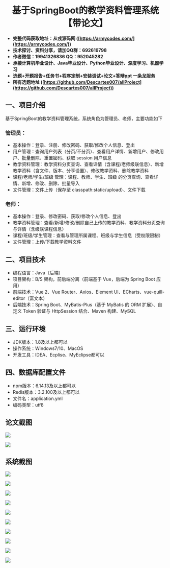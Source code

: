 ﻿<h1 align="center">基于SpringBoot的教学资料管理系统【带论文】</h1></p>

- <b>完整代码获取地址：从戎源码网 ([https://armycodes.com/](https://armycodes.com/))</b>
- <b>技术探讨、资料分享，请加QQ群：692619798</b>
- <b>作者微信：19941326836  QQ：952045282</b>
- <b>承接计算机毕业设计、Java毕业设计、Python毕业设计、深度学习、机器学习</b>
- <b>选题+开题报告+任务书+程序定制+安装调试+论文+答辩ppt 一条龙服务</b>
- <b>所有选题地址 ([https://github.com/Descartes007/allProject](https://github.com/Descartes007/allProject)) </b>

## 一、项目介绍

基于SpringBoot的教学资料管理系统，系统角色为管理员、老师，主要功能如下
### 管理员：
- 基本操作：登录、注册、修改密码、获取/修改个人信息、登出
- 用户管理：查询用户列表（分页/不分页）、查看用户详情、新增用户、修改用户、批量删除、重置密码、获取 session 用户信息
- 教学资料管理：教学资料分页查询、查看详情（含课程/老师级联信息）、新增教学资料（含文件、版本、分享设置）、修改教学资料、删除教学资料
- 课程/老师/学生/班级 管理：课程、教师、学生、班级 的分页查询、查看详情、新增、修改、删除、批量导入
- 文件管理：文件上传（保存至 classpath:static/upload）、文件下载
### 老师：
- 基本操作：登录、修改密码、获取/修改个人信息、登出
- 教学资料管理：查看/新增/修改/删除自己上传的教学资料、教学资料分页查询与详情（含级联课程信息）
- 课程/班级/学生管理：查看与管理所属课程、班级与学生信息（受权限限制）
- 文件管理：上传/下载教学资料文件

## 二、项目技术

- 编程语言：Java（后端）
- 项目架构：B/S 架构，前后端分离（前端基于 Vue，后端为 Spring Boot 应用）
- 前端技术：Vue 2、Vue Router、Axios、Element UI、ECharts、vue-quill-editor（富文本）
- 后端技术：Spring Boot、MyBatis-Plus（基于 MyBatis 的 ORM 扩展）、自定义 Token 验证与 HttpSession 结合、Maven 构建、MySQL


## 三、运行环境

- JDK版本：1.8及以上都可以
- 操作系统：Windows7/10、MacOS
- 开发工具：IDEA、Ecplise、MyEclipse都可以

## 四、数据库配置文件

- npm版本：6.14.13及以上都可以
- Redis版本：3.2.100及以上都可以
- 文件名：application.yml
- 编码类型：utf8

## 论文截图

![](screenshot/1.png)

![](screenshot/2.png)

## 系统截图

![](screenshot/3.png)

![](screenshot/4.png)

![](screenshot/5.png)

![](screenshot/6.png)

![](screenshot/7.png)

![](screenshot/8.png)

![](screenshot/9.png)

![](screenshot/10.png)

![](screenshot/11.png)

![](screenshot/12.png)
